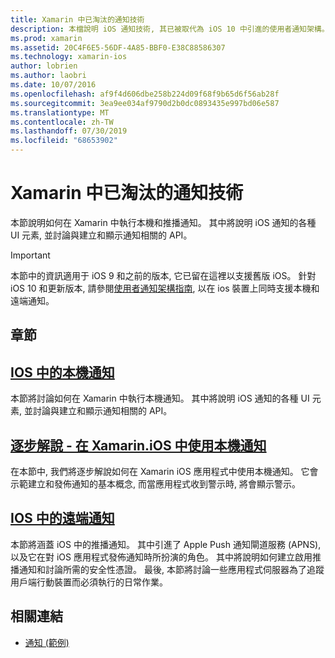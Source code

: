 ```yaml
---
title: Xamarin 中已淘汰的通知技術
description: 本檔說明 iOS 通知技術, 其已被取代為 iOS 10 中引進的使用者通知架構。
ms.prod: xamarin
ms.assetid: 20C4F6E5-56DF-4A85-BBF0-E38C88586307
ms.technology: xamarin-ios
author: lobrien
ms.author: laobri
ms.date: 10/07/2016
ms.openlocfilehash: af9f4d606dbe258b224d09f68f9b65d6f56ab28f
ms.sourcegitcommit: 3ea9ee034af9790d2b0dc0893435e997bd06e587
ms.translationtype: MT
ms.contentlocale: zh-TW
ms.lasthandoff: 07/30/2019
ms.locfileid: "68653902"
---
```

# <a name="deprecated-notification-technologies-in-xamarinios"></a>Xamarin 中已淘汰的通知技術

本節說明如何在 Xamarin 中執行本機和推播通知。 其中將說明 iOS 通知的各種 UI 元素, 並討論與建立和顯示通知相關的 API。

> [!IMPORTANT]
> 本節中的資訊適用于 iOS 9 和之前的版本, 它已留在這裡以支援舊版 iOS。 針對 iOS 10 和更新版本, 請參閱[使用者通知架構指南](~/ios/platform/user-notifications/index.md), 以在 ios 裝置上同時支援本機和遠端通知。

## <a name="sections"></a>章節

<a name="Local Notifications In iOS" />

## <a name="local-notifications-in-ioslocal-notifications-in-iosmd"></a>[IOS 中的本機通知](local-notifications-in-ios.md)

本節將討論如何在 Xamarin 中執行本機通知。 其中將說明 iOS 通知的各種 UI 元素, 並討論與建立和顯示通知相關的 API。

<a name="Local Notifications Walkthrough" />

## <a name="walkthrough---using-local-notifications-in-xamarinioslocal-notifications-in-ios-walkthroughmd"></a>[逐步解說 - 在 Xamarin.iOS 中使用本機通知](local-notifications-in-ios-walkthrough.md)

在本節中, 我們將逐步解說如何在 Xamarin iOS 應用程式中使用本機通知。 它會示範建立和發佈通知的基本概念, 而當應用程式收到警示時, 將會顯示警示。

<a name="Remote Notifications In iOS" />

## <a name="remote-notifications-in-iosremote-notifications-in-iosmd"></a>[IOS 中的遠端通知](remote-notifications-in-ios.md)

本節將涵蓋 iOS 中的推播通知。 其中引進了 Apple Push 通知閘道服務 (APNS), 以及它在對 iOS 應用程式發佈通知時所扮演的角色。 其中將說明如何建立啟用推播通知和討論所需的安全性憑證。 最後, 本節將討論一些應用程式伺服器為了追蹤用戶端行動裝置而必須執行的日常作業。

## <a name="related-links"></a>相關連結

- [通知 (範例)](https://docs.microsoft.com/samples/xamarin/ios-samples/notifications)

